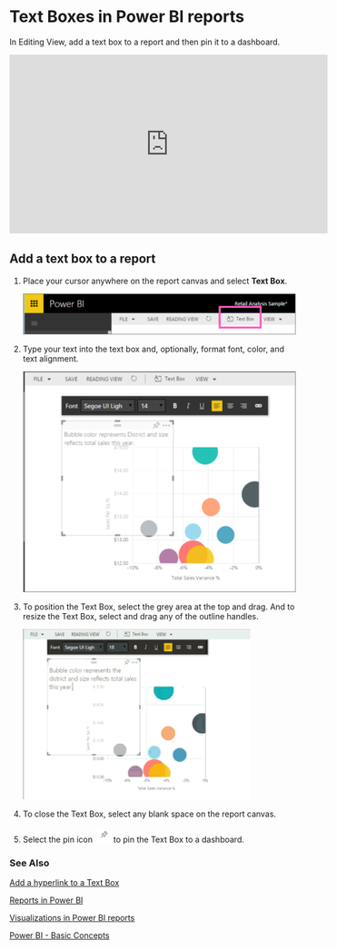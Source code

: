 ﻿<properties
   pageTitle="Text boxes in Power BI reports"
   description="Text boxes in Power BI reports"
   services="powerbi"
   documentationCenter=""
   authors="mihart"
   manager="mblythe"
   editor=""
   tags=""/>

<tags
   ms.service="powerbi"
   ms.devlang="NA"
   ms.topic="article"
   ms.tgt_pltfrm="NA"
   ms.workload="powerbi"
   ms.date="02/22/2016"
   ms.author="mihart"/>
# Text Boxes in Power BI reports

In Editing View, add a text box to a report and then pin it to a dashboard. 

<iframe width="560" height="315" src="https://www.youtube.com/embed/_3q6VEBhGew?list=PL1N57mwBHtN0JFoKSR0n-tBkUJHeMP2cP" frameborder="0" allowfullscreen></iframe>

##  Add a text box to a report
1.  Place your cursor anywhere on the report canvas and select **Text Box**.

    ![](media/powerbi-service-text-boxes-in-reports/PBI_textBox.png)

2.  Type your text into the text box and, optionally, format font, color, and text alignment. 

    ![](media/powerbi-service-text-boxes-in-reports/PBI_textBox2.png)

3.  To position the Text Box, select the grey area at the top and drag. And to resize the Text Box, select and drag any of the outline handles. 

    ![](media/powerbi-service-text-boxes-in-reports/TextBoxSmaller.gif)

4.  To close the Text Box, select any blank space on the report canvas.

5.  Select the pin icon  ![](media/powerbi-service-text-boxes-in-reports/PBI_PinTile.png) to pin the Text Box to a dashboard. 

### See Also

[Add a hyperlink to a Text Box](powerbi-service-add-a-hyperlink-to-a-text-box.md)

[Reports in Power BI](powerbi-service-reports.md)

[Visualizations in Power BI reports](powerbi-service-visualizations-for-reports.md)

[Power BI - Basic Concepts](powerbi-service-basic-concepts.md)
